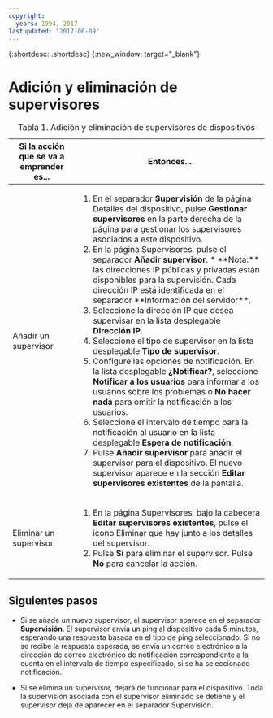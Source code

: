 ```yaml
---
copyright:
  years: 1994, 2017
lastupdated: "2017-06-09"
---
```


{:shortdesc: .shortdesc}
{:new_window: target="_blank"}

# Adición y eliminación de supervisores

<table>
   <CAPTION>Tabla 1. Adición y eliminación de supervisores de dispositivos</CAPTION>
   <THEAD>
   <TR>
   <th>Si la acción que se va a emprender es...</th>
   <th>Entonces...</th>
   </TR>
   </THEAD>
   <TBODY>
   <tr>
   <td>Añadir un supervisor</td>
   <td>
   <ol>
   <li>En el separador <b>Supervisión</b> de la página Detalles del dispositivo, pulse <b>Gestionar supervisores</b> en la parte derecha de la página para gestionar los supervisores asociados a este dispositivo.</li>
   <li>En la página Supervisores, pulse el separador <b>Añadir supervisor</b>.
   * **Nota:** las direcciones IP públicas y privadas están disponibles para la supervisión. Cada dirección IP está identificada en el separador **Información del servidor**.</li>
   <li>Seleccione la dirección IP que desea supervisar en la lista desplegable <b>Dirección IP</b>.</li>
   <li>Seleccione el tipo de supervisor en la lista desplegable <b>Tipo de supervisor</b>.</li>
   <li>Configure las opciones de notificación. En la lista desplegable <b>¿Notificar?</b>, seleccione <b>Notificar a los usuarios</b> para informar a los usuarios sobre los problemas o <b>No hacer nada</b> para omitir la notificación a los usuarios.</li>
   <li>Seleccione el intervalo de tiempo para la notificación al usuario en la lista desplegable <b>Espera de notificación</b>.</li>
   <li>Pulse <b>Añadir supervisor</b> para añadir el supervisor para el dispositivo. El nuevo supervisor aparece en la sección <b>Editar supervisores existentes</b> de la pantalla.</li>
   </ol>
   </td>
   </tr>
   <tr>
   <td>Eliminar un supervisor</td>
   <td>
   <ol>
   <li>En la página Supervisores, bajo la cabecera <b>Editar supervisores existentes</b>, pulse el icono Eliminar que hay junto a los detalles del supervisor.</li>
   <li>Pulse <b>Sí</b> para eliminar el supervisor. Pulse <b>No</b> para
cancelar la acción.</li>
   </ol>
   </td>
   </tr>
   </TBODY>
   </table>


## Siguientes pasos

- Si se añade un nuevo supervisor, el supervisor aparece en el separador **Supervisión**. El supervisor envía un ping al dispositivo cada 5 minutos, esperando una respuesta basada en el tipo de ping seleccionado. Si no se recibe la respuesta esperada, se envía un correo electrónico a la dirección de correo electrónico de notificación correspondiente a la cuenta en el intervalo de tiempo especificado, si se ha seleccionado notificación.

- Si se elimina un supervisor, dejará de funcionar para el dispositivo. Toda la supervisión asociada con el supervisor eliminado se detiene y el supervisor deja de aparecer en el separador Supervisión.
